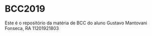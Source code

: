 # BCC2019
Este é o repositório da matéria de BCC do aluno Gustavo Mantovani Fonseca, RA 11201921803
